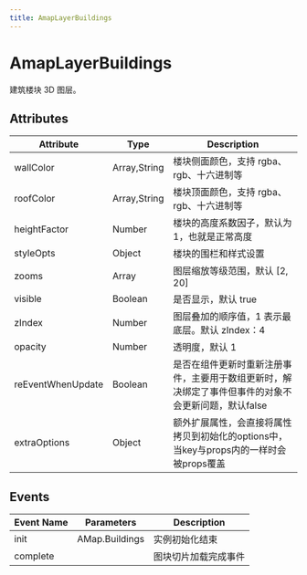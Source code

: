 ```yaml
---
title: AmapLayerBuildings
---
```


# AmapLayerBuildings
建筑楼块 3D 图层。

## Attributes

Attribute | Type | Description
---|---|---|
wallColor | Array<String>,String | 楼块侧面颜色，支持 rgba、rgb、十六进制等
roofColor | Array<String>,String | 楼块顶面颜色，支持 rgba、rgb、十六进制等
heightFactor | Number | 楼块的高度系数因子，默认为 1，也就是正常高度
styleOpts | Object | 楼块的围栏和样式设置
zooms | Array | 图层缩放等级范围，默认 [2, 20]
visible | Boolean | 是否显示，默认 true
zIndex | Number | 图层叠加的顺序值，1 表示最底层。默认 zIndex：4
opacity | Number | 透明度，默认 1
reEventWhenUpdate | Boolean | 是否在组件更新时重新注册事件，主要用于数组更新时，解决绑定了事件但事件的对象不会更新问题，默认false
extraOptions | Object | 额外扩展属性，会直接将属性拷贝到初始化的options中，当key与props内的一样时会被props覆盖

## Events

Event Name | Parameters | Description
---|---|---|
init | AMap.Buildings | 实例初始化结束
complete |  | 图块切片加载完成事件
